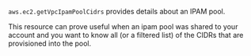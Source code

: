 `aws.ec2.getVpcIpamPoolCidrs` provides details about an IPAM pool.

This resource can prove useful when an ipam pool was shared to your account and you want to know all (or a filtered list) of the CIDRs that are provisioned into the pool.
